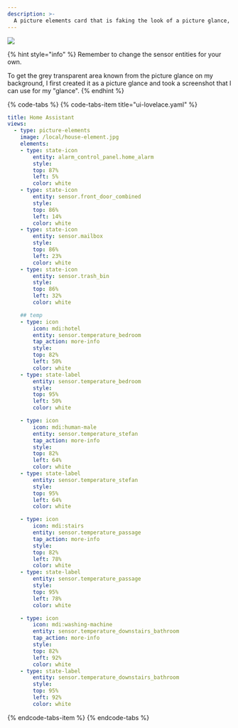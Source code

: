 ```yaml
---
description: >-
  A picture elements card that is faking the look of a picture glance, but with visible temperatures.
---
```


![](../.gitbook/assets/glance_fake_temp.png)

{% hint style="info" %}
Remember to change the sensor entities for your own.

To get the grey transparent area known from the picture glance on my background, I first created it as a picture glance and took a screenshot that I can use for my "glance".
{% endhint %}

{% code-tabs %}
{% code-tabs-item title="ui-lovelace.yaml" %}
```yaml
title: Home Assistant
views:
  - type: picture-elements
    image: /local/house-element.jpg
    elements:
    - type: state-icon
        entity: alarm_control_panel.home_alarm
        style:
        top: 87%
        left: 5%
        color: white
    - type: state-icon
        entity: sensor.front_door_combined
        style:
        top: 86%
        left: 14%
        color: white
    - type: state-icon
        entity: sensor.mailbox
        style:
        top: 86%
        left: 23%
        color: white
    - type: state-icon
        entity: sensor.trash_bin
        style:
        top: 86%
        left: 32%
        color: white

    ## temp
    - type: icon
        icon: mdi:hotel
        entity: sensor.temperature_bedroom
        tap_action: more-info
        style:
        top: 82%
        left: 50%              
        color: white
    - type: state-label
        entity: sensor.temperature_bedroom
        style:
        top: 95%
        left: 50%
        color: white

    - type: icon
        icon: mdi:human-male
        entity: sensor.temperature_stefan
        tap_action: more-info
        style:
        top: 82%
        left: 64% 
        color: white
    - type: state-label
        entity: sensor.temperature_stefan
        style:
        top: 95%
        left: 64%
        color: white

    - type: icon
        icon: mdi:stairs
        entity: sensor.temperature_passage
        tap_action: more-info
        style:
        top: 82%
        left: 78% 
        color: white
    - type: state-label
        entity: sensor.temperature_passage
        style:
        top: 95%
        left: 78%
        color: white

    - type: icon
        icon: mdi:washing-machine
        entity: sensor.temperature_downstairs_bathroom
        tap_action: more-info
        style:
        top: 82%
        left: 92% 
        color: white
    - type: state-label
        entity: sensor.temperature_downstairs_bathroom
        style:
        top: 95%
        left: 92%
        color: white
```
{% endcode-tabs-item %}
{% endcode-tabs %}

